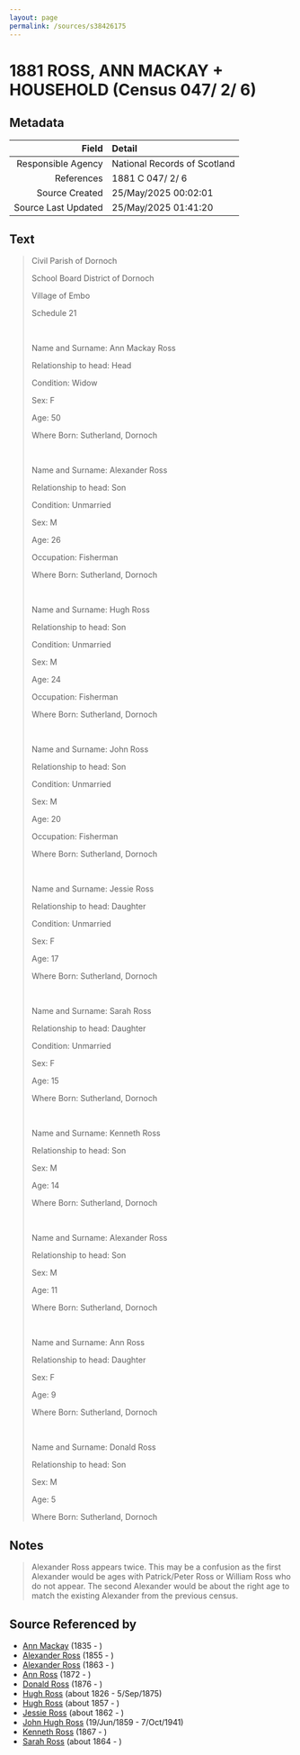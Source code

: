```yaml
---
layout: page
permalink: /sources/s38426175
---
```


# 1881 ROSS, ANN MACKAY + HOUSEHOLD (Census 047/ 2/ 6)

## Metadata

Field | Detail
---:|:---
Responsible Agency | National Records of Scotland
References | 1881 C 047/ 2/ 6
Source Created | 25/May/2025 00:02:01
Source Last Updated | 25/May/2025 01:41:20

## Text

> Civil Parish of Dornoch
>
> School Board District of Dornoch
>
> Village of Embo
>
> Schedule 21
>
> <br/>
>
> Name and Surname: Ann Mackay Ross
>
> Relationship to head: Head
>
> Condition: Widow
>
> Sex: F
>
> Age: 50
>
> Where Born: Sutherland, Dornoch
>
> <br/>
>
> Name and Surname: Alexander Ross
>
> Relationship to head: Son
>
> Condition: Unmarried
>
> Sex: M
>
> Age: 26
>
> Occupation: Fisherman
>
> Where Born: Sutherland, Dornoch
>
> <br/>
>
> Name and Surname: Hugh Ross
>
> Relationship to head: Son
>
> Condition: Unmarried
>
> Sex: M
>
> Age: 24
>
> Occupation: Fisherman
>
> Where Born: Sutherland, Dornoch
>
> <br/>
>
> Name and Surname: John Ross
>
> Relationship to head: Son
>
> Condition: Unmarried
>
> Sex: M
>
> Age: 20
>
> Occupation: Fisherman
>
> Where Born: Sutherland, Dornoch
>
> <br/>
>
> Name and Surname: Jessie Ross
>
> Relationship to head: Daughter
>
> Condition: Unmarried
>
> Sex: F
>
> Age: 17
>
> Where Born: Sutherland, Dornoch
>
> <br/>
>
> Name and Surname: Sarah Ross
>
> Relationship to head: Daughter
>
> Condition: Unmarried
>
> Sex: F
>
> Age: 15
>
> Where Born: Sutherland, Dornoch
>
> <br/>
>
> Name and Surname: Kenneth Ross
>
> Relationship to head: Son
>
> Sex: M
>
> Age: 14
>
> Where Born: Sutherland, Dornoch
>
> <br/>
>
> Name and Surname: Alexander Ross
>
> Relationship to head: Son
>
> Sex: M
>
> Age: 11
>
> Where Born: Sutherland, Dornoch
>
> <br/>
>
> Name and Surname: Ann Ross
>
> Relationship to head: Daughter
>
> Sex: F
>
> Age: 9
>
> Where Born: Sutherland, Dornoch
>
> <br/>
>
> Name and Surname: Donald Ross
>
> Relationship to head: Son
>
> Sex: M
>
> Age: 5
>
> Where Born: Sutherland, Dornoch
>

## Notes

> Alexander Ross appears twice. This may be a confusion as the first Alexander would be ages with Patrick/Peter Ross or William Ross who do not appear. The second Alexander would be about the right age to match the existing Alexander from the previous census.
>


## Source Referenced by

* [Ann Mackay](../people/@59598912@-ann-mackay-b1835-d.md) (1835 - )
* [Alexander Ross](../people/@64872505@-alexander-ross-b1855-d.md) (1855 - )
* [Alexander Ross](../people/@98834750@-alexander-ross-b1863-d.md) (1863 - )
* [Ann Ross](../people/@99728908@-ann-ross-b1872-d.md) (1872 - )
* [Donald Ross](../people/@46967448@-donald-ross-b1876-d.md) (1876 - )
* [Hugh Ross](../people/@10594034@-hugh-ross-b1826-d1875-9-5.md) (about 1826 - 5/Sep/1875)
* [Hugh Ross](../people/@33375290@-hugh-ross-b1857-d.md) (about 1857 - )
* [Jessie Ross](../people/@34993752@-jessie-ross-b1862-d.md) (about 1862 - )
* [John Hugh Ross](../people/@75057664@-john-hugh-ross-b1859-6-19-d1941-10-7.md) (19/Jun/1859 - 7/Oct/1941)
* [Kenneth Ross](../people/@64618340@-kenneth-ross-b1867-d.md) (1867 - )
* [Sarah Ross](../people/@84017554@-sarah-ross-b1864-d.md) (about 1864 - )
